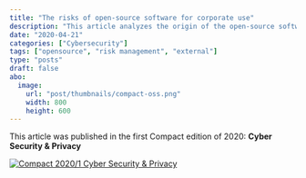 ```yaml
---
title: "The risks of open-source software for corporate use"
description: "This article analyzes the origin of the open-source software (OSS) movement, how it relates to the ongoing trends in the enterprise and open source worlds, as well as the corresponding risks."
date: "2020-04-21"
categories: ["Cybersecurity"]
tags: ["opensource", "risk management", "external"]
type: "posts"
draft: false
abo:
  image:
    url: "post/thumbnails/compact-oss.png"
    width: 800
    height: 600
---
```


This article was published in the first Compact edition of 2020: **Cyber Security & Privacy**

<a href="https://www.compact.nl/articles/the-risks-of-open-source-software-for-corporate-use/" target="blank"> ![Compact 2020/1 Cyber Security & Privacy](/post/compact/compact20.png#center) </a>
